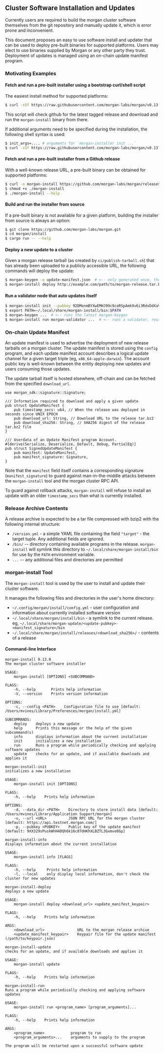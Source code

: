 ## Cluster Software Installation and Updates
Currently users are required to build the morgan cluster software themselves
from the git repository and manually update it, which is error prone and
inconvenient.

This document proposes an easy to use software install and updater that can be
used to deploy pre-built binaries for supported platforms.  Users may elect to
use binaries supplied by Morgan or any other party they trust.  Deployment of
updates is managed using an on-chain update manifest program.

### Motivating Examples
#### Fetch and run a pre-built installer using a bootstrap curl/shell script
The easiest install method for supported platforms:
```bash
$ curl -sSf https://raw.githubusercontent.com/morgan-labs/morgan/v0.13.0/install/morgan-install-init.sh | sh
```

This script will check github for the latest tagged release and download and run the
`morgan-install` binary from there.


If additional arguments need to be specified during the installation, the
following shell syntax is used:
```bash
$ init_args=.... # arguments for `morgan-installer init ...`
$ curl -sSf https://raw.githubusercontent.com/morgan-labs/morgan/v0.13.0/install/morgan-install-init.sh | sh -s - ${init_args}
```

#### Fetch and run a pre-built installer from a Github release
With a well-known release URL, a pre-built binary can be obtained for supported
platforms:

```bash
$ curl -o morgan-install https://github.com/morgan-labs/morgan/releases/download/v0.13.0/morgan-install-x86_64-apple-darwin
$ chmod +x ./morgan-install
$ ./morgan-install --help
```

#### Build and run the installer from source
If a pre-built binary is not available for a given platform, building the
installer from source is always an option:
```bash
$ git clone https://github.com/morgan-labs/morgan.git
$ cd morgan/install
$ cargo run -- --help
```

#### Deploy a new update to a cluster
Given a morgan release tarball (as created by `ci/publish-tarball.sh`) that has already been uploaded to a publicly accessible URL,
the following commands will deploy the update:
```bash
$ morgan-keygen -o update-manifest.json  # <-- only generated once, the public key is shared with users
$ morgan-install deploy http://example.com/path/to/morgan-release.tar.bz2 update-manifest.json
```

#### Run a validator node that auto updates itself
```bash
$ morgan-install init --pubkey 92DMonmBYXwEMHJ99c9ceRSpAmk9v6i3RdvDdXaVcrfj  # <-- pubkey is obtained from whoever is deploying the updates
$ export PATH=~/.local/share/morgan-install/bin:$PATH
$ morgan-keygen ...  # <-- runs the latest morgan-keygen
$ morgan-install run morgan-validator ...  # <-- runs a validator, restarting it as necesary when an update is applied
```

### On-chain Update Manifest
An update manifest is used to advertise the deployment of new release tarballs
on a morgan cluster.  The update manifest is stored using the `config` program,
and each update manifest account describes a logical update channel for a given
target triple (eg, `x86_64-apple-darwin`).  The account public key is well-known
between the entity deploying new updates and users consuming those updates.

The update tarball itself is hosted elsewhere, off-chain and can be fetched from
the specified `download_url`.

```rust,ignore
use morgan_sdk::signature::Signature;

/// Information required to download and apply a given update
pub struct UpdateManifest {
    pub timestamp_secs: u64, // When the release was deployed in seconds since UNIX EPOCH
    pub download_url: String, // Download URL to the release tar.bz2
    pub download_sha256: String, // SHA256 digest of the release tar.bz2 file
}

/// Userdata of an Update Manifest program Account.
#[derive(Serialize, Deserialize, Default, Debug, PartialEq)]
pub struct SignedUpdateManifest {
    pub manifest: UpdateManifest,
    pub manifest_signature: Signature,
}

```

Note that the `manifest` field itself contains a corresponding signature
(`manifest_signature`) to guard against man-in-the-middle attacks between the
`morgan-install` tool and the morgan cluster RPC API.

To guard against rollback attacks, `morgan-install` will refuse to install an
update with an older `timestamp_secs` than what is currently installed.

### Release Archive Contents
A release archive is expected to be a tar file compressed with
bzip2 with the following internal structure:

* `/version.yml` - a simple YAML file containing the field `"target"` - the
  target tuple.  Any additional fields are ignored.
* `/bin/` -- directory containing available programs in the release.
  `morgan-install` will symlink this directory to
  `~/.local/share/morgan-install/bin` for use by the `PATH` environment
  variable.
* `...` -- any additional files and directories are permitted

### morgan-install Tool
The `morgan-install` tool is used by the user to install and update their cluster software.

It manages the following files and directories in the user's home directory:
* `~/.config/morgan/install/config.yml` - user configuration and information about currently installed software version
* `~/.local/share/morgan/install/bin` - a symlink to the current release. eg, `~/.local/share/morgan-update/<update-pubkey>-<manifest_signature>/bin`
* `~/.local/share/morgan/install/releases/<download_sha256>/` - contents of a release

#### Command-line Interface
```manpage
morgan-install 0.13.0
The morgan cluster software installer

USAGE:
    morgan-install [OPTIONS] <SUBCOMMAND>

FLAGS:
    -h, --help       Prints help information
    -V, --version    Prints version information

OPTIONS:
    -c, --config <PATH>    Configuration file to use [default: /Users/mvines/Library/Preferences/morgan/install.yml]

SUBCOMMANDS:
    deploy    deploys a new update
    help      Prints this message or the help of the given subcommand(s)
    info      displays information about the current installation
    init      initializes a new installation
    run       Runs a program while periodically checking and applying software updates
    update    checks for an update, and if available downloads and applies it
```

```manpage
morgan-install-init
initializes a new installation

USAGE:
    morgan-install init [OPTIONS]

FLAGS:
    -h, --help    Prints help information

OPTIONS:
    -d, --data_dir <PATH>    Directory to store install data [default: /Users/mvines/Library/Application Support/morgan]
    -u, --url <URL>          JSON RPC URL for the morgan cluster [default: https://api.testnet.morgan.com/]
    -p, --pubkey <PUBKEY>    Public key of the update manifest [default: 9XX329sPuskWhH4DQh6k16c87dHKhXLBZTL3Gxmve8Gp]
```

```manpage
morgan-install-info
displays information about the current installation

USAGE:
    morgan-install info [FLAGS]

FLAGS:
    -h, --help     Prints help information
    -l, --local    only display local information, don't check the cluster for new updates
```

```manpage
morgan-install-deploy
deploys a new update

USAGE:
    morgan-install deploy <download_url> <update_manifest_keypair>

FLAGS:
    -h, --help    Prints help information

ARGS:
    <download_url>               URL to the morgan release archive
    <update_manifest_keypair>    Keypair file for the update manifest (/path/to/keypair.json)
```

```manpage
morgan-install-update
checks for an update, and if available downloads and applies it

USAGE:
    morgan-install update

FLAGS:
    -h, --help    Prints help information
```

```manpage
morgan-install-run
Runs a program while periodically checking and applying software updates

USAGE:
    morgan-install run <program_name> [program_arguments]...

FLAGS:
    -h, --help    Prints help information

ARGS:
    <program_name>            program to run
    <program_arguments>...    arguments to supply to the program

The program will be restarted upon a successful software update
```
